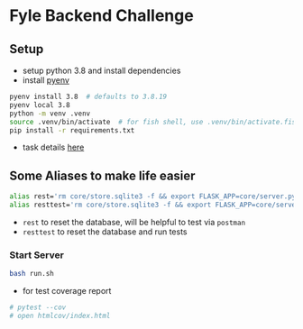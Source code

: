 # Fyle Backend Challenge

## Setup

- setup python 3.8 and install dependencies
- install [pyenv](https://github.com/pyenv/pyenv)

``` sh
pyenv install 3.8  # defaults to 3.8.19
pyenv local 3.8
python -m venv .venv
source .venv/bin/activate  # for fish shell, use .venv/bin/activate.fish
pip install -r requirements.txt
```

- task details [here](./Application.md)

## Some Aliases to make life easier

``` sh
alias rest='rm core/store.sqlite3 -f && export FLASK_APP=core/server.py && flask db upgrade -d core/migrations'
alias resttest='rm core/store.sqlite3 -f && export FLASK_APP=core/server.py && flask db upgrade -d core/migrations && pytest -vvv -s tests/'
```
- `rest` to reset the database, will be helpful to test via `postman`
- `resttest` to reset the database and run tests

### Start Server

```sh
bash run.sh
```

- for test coverage report

```sh
# pytest --cov
# open htmlcov/index.html
```